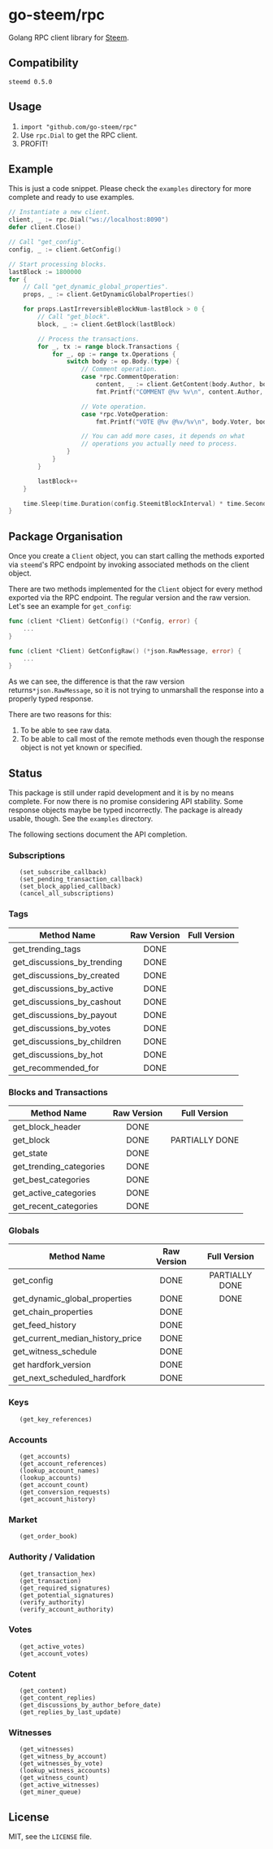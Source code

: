 # go-steem/rpc

Golang RPC client library for [Steem](https://steem.io).

## Compatibility

`steemd 0.5.0`

## Usage

1. `import "github.com/go-steem/rpc"`
2. Use `rpc.Dial` to get the RPC client.
3. PROFIT!

## Example

This is just a code snippet. Please check the `examples` directory
for more complete and ready to use examples.

```go
// Instantiate a new client.
client, _ := rpc.Dial("ws://localhost:8090")
defer client.Close()

// Call "get_config".
config, _ := client.GetConfig()

// Start processing blocks.
lastBlock := 1800000
for {
	// Call "get_dynamic_global_properties".
	props, _ := client.GetDynamicGlobalProperties()

	for props.LastIrreversibleBlockNum-lastBlock > 0 {
		// Call "get_block".
		block, _ := client.GetBlock(lastBlock)

		// Process the transactions.
		for _, tx := range block.Transactions {
			for _, op := range tx.Operations {
				switch body := op.Body.(type) {
					// Comment operation.
					case *rpc.CommentOperation:
						content, _ := client.GetContent(body.Author, body.Permlink)
						fmt.Printf("COMMENT @%v %v\n", content.Author, content.URL)

					// Vote operation.
					case *rpc.VoteOperation:
						fmt.Printf("VOTE @%v @%v/%v\n", body.Voter, body.Author, body.Permlink)

					// You can add more cases, it depends on what
					// operations you actually need to process.
				}
			}
		}

		lastBlock++
	}

	time.Sleep(time.Duration(config.SteemitBlockInterval) * time.Second)
}
```

## Package Organisation

Once you create a `Client` object, you can start calling the methods exported
via `steemd`'s RPC endpoint by invoking associated methods on the client object.

There are two methods implemented for the `Client` object for every
method exported via the RPC endpoint. The regular version and the raw version.
Let's see an example for `get_config`:

```go
func (client *Client) GetConfig() (*Config, error) {
	...
}

func (client *Client) GetConfigRaw() (*json.RawMessage, error) {
	...
}
```

As we can see, the difference is that the raw version returns`*json.RawMessage`,
 so it is not trying to unmarshall the response into a properly typed response.

There are two reasons for this:

1. To be able to see raw data.
2. To be able to call most of the remote methods even though the response
   object is not yet known or specified.

## Status

This package is still under rapid development and it is by no means complete.
For now there is no promise considering API stability. Some response objects
maybe be typed incorrectly. The package is already usable, though. See the
`examples` directory.

The following sections document the API completion.

### Subscriptions

```
   (set_subscribe_callback)
   (set_pending_transaction_callback)
   (set_block_applied_callback)
   (cancel_all_subscriptions)
```

### Tags

| Method Name                 | Raw Version   | Full Version |
| --------------------------- |:-------------:|:------------:|
| get_trending_tags           | DONE          |              |
| get_discussions_by_trending | DONE          |              |
| get_discussions_by_created  | DONE          |              |
| get_discussions_by_active   | DONE          |              |
| get_discussions_by_cashout  | DONE          |              |
| get_discussions_by_payout   | DONE          |              |
| get_discussions_by_votes    | DONE          |              |
| get_discussions_by_children | DONE          |              |
| get_discussions_by_hot      | DONE          |              |
| get_recommended_for         | DONE          |              |

### Blocks and Transactions

| Method Name             | Raw Version   | Full Version   |
| ----------------------- |:-------------:|:--------------:|
| get_block_header        | DONE          |                |
| get_block               | DONE          | PARTIALLY DONE |
| get_state               | DONE          |                |
| get_trending_categories | DONE          |                |
| get_best_categories     | DONE          |                |
| get_active_categories   | DONE          |                |
| get_recent_categories   | DONE          |                |

### Globals

| Method Name                      | Raw Version   | Full Version   |
| -------------------------------- |:-------------:|:--------------:|
| get_config                       | DONE          | PARTIALLY DONE |
| get_dynamic_global_properties    | DONE          | DONE           |
| get_chain_properties             | DONE          |                |
| get_feed_history                 | DONE          |                |
| get_current_median_history_price | DONE          |                |
| get_witness_schedule             | DONE          |                |
| get hardfork_version             | DONE          |                |
| get_next_scheduled_hardfork      | DONE          |                |

### Keys

```
   (get_key_references)
```

### Accounts

```
   (get_accounts)
   (get_account_references)
   (lookup_account_names)
   (lookup_accounts)
   (get_account_count)
   (get_conversion_requests)
   (get_account_history)
```

### Market

```
   (get_order_book)
```

### Authority / Validation

```
   (get_transaction_hex)
   (get_transaction)
   (get_required_signatures)
   (get_potential_signatures)
   (verify_authority)
   (verify_account_authority)
```

### Votes

```
   (get_active_votes)
   (get_account_votes)
```

### Cotent

```
   (get_content)
   (get_content_replies)
   (get_discussions_by_author_before_date)
   (get_replies_by_last_update)
```

### Witnesses

```
   (get_witnesses)
   (get_witness_by_account)
   (get_witnesses_by_vote)
   (lookup_witness_accounts)
   (get_witness_count)
   (get_active_witnesses)
   (get_miner_queue)
```

## License

MIT, see the `LICENSE` file.
